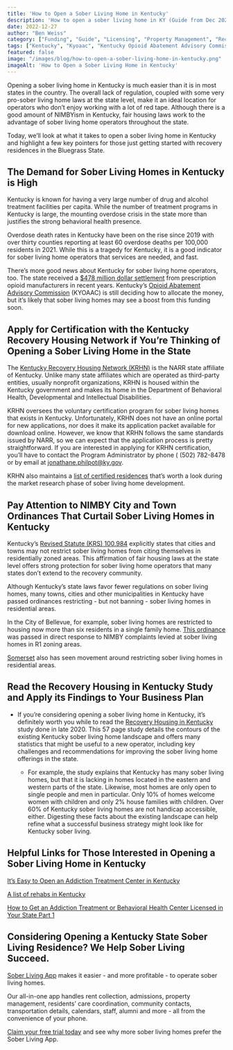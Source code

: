 ```yaml
---
title: 'How to Open a Sober Living Home in Kentucky'
description: 'How to open a sober living home in KY (Guide from Dec 2022). Note: KY regs changed later. Steps & info via Sober Living App blog.'
date: 2022-12-27
author: "Ben Weiss"
category: ["Funding", "Guide", "Licensing", "Property Management", "Recovery Community", "Regulations", "Sober Living Management"]
tags: ["Kentucky", "Kyoaac", "Kentucky Opioid Abatement Advisory Commission", "Kentucky Recovery Housing Network", "Krhn", "Narr", "Nimbyism", "Sp", "Somerset", "Bellevue", "Zoning"]
featured: false
image: "/images/blog/how-to-open-a-sober-living-home-in-kentucky.png"
imageAlt: 'How to Open a Sober Living Home in Kentucky'
---
```


Opening a sober living home in Kentucky is much easier than it is in most states in the country. The overall lack of regulation, coupled with some very pro-sober living home laws at the state level, make it an ideal location for operators who don’t enjoy working with a lot of red tape. Although there is a good amount of NIMBYism in Kentucky, fair housing laws work to the advantage of sober living home operators throughout the state. 

Today, we’ll look at what it takes to open a sober living home in Kentucky and highlight a few key pointers for those just getting started with recovery residences in the Bluegrass State.

## The Demand for Sober Living Homes in Kentucky is High

Kentucky is known for having a very large number of drug and alcohol treatment facilities per capita. While the number of treatment programs in Kentucky is large, the mounting overdose crisis in the state more than justifies the strong behavioral health presence. 

Overdose death rates in Kentucky have been on the rise since 2019 with over thirty counties reporting at least 60 overdose deaths per 100,000 residents in 2021. While this is a tragedy for Kentucky, it is a good indicator for sober living home operators that services are needed, and fast. 

There’s more good news about Kentucky for sober living home operators, too. The state received a [$478 million dollar settlement](<https://www.wtvq.com/kentuckians-call-for-regulations-for-sober-living-facilities/>) from prescription opioid manufacturers in recent years. Kentucky’s [Opioid Abatement Advisory Commission](<https://www.ag.ky.gov/Priorities/Tackling-the-Drug-Epidemic/Pages/Opioid-Abatement-Advisory-Commission-.aspx>) (KYOAAC) is still deciding how to allocate the money, but it’s likely that sober living homes may see a boost from this funding soon. 

## Apply for Certification with the Kentucky Recovery Housing Network if You’re Thinking of Opening a Sober Living Home in the State

The [Kentucky Recovery Housing Network (KRHN)](<https://www.chfs.ky.gov/agencies/dbhdid/Pages/krhn.aspx>) is the NARR state affiliate of Kentucky. Unlike many state affiliates which are operated as third-party entities, usually nonprofit organizations, KRHN is housed within the Kentucky government and makes its home in the Department of Behavioral Health, Developmental and Intellectual Disabilities. 

KRHN oversees the voluntary certification program for sober living homes that exists in Kentucky. Unfortunately, KRHN does not have an online portal for new applications, nor does it make its application packet available for download online. However, we know that KRHN follows the same standards issued by NARR, so we can expect that the application process is pretty straightforward. If you are interested in applying for KRHN certification, you’ll have to contact the Program Administrator by phone ( (502) 782-8478 or by email at jonathane.philpot@ky.gov.

KRHN also maintains a [list of certified residences](<https://dbhdid.ky.gov/dbh/documents/krhn/KRHN-Directory.pdf>) that’s worth a look during the market research phase of sober living home development. 

## Pay Attention to NIMBY City and Town Ordinances That Curtail Sober Living Homes in Kentucky

Kentucky’s [Revised Statute (KRS) 100.984](<https://apps.legislature.ky.gov/law/statutes/statute.aspx?id=26885>) explicitly states that cities and towns may not restrict sober living homes from citing themselves in residentially zoned areas. This affirmation of fair housing laws at the state level offers strong protection for sober living home operators that many states don’t extend to the recovery community.

Although Kentucky’s state laws favor fewer regulations on sober living homes, many towns, cities and other municipalities in Kentucky have passed ordinances restricting - but not banning - sober living homes in residential areas. 

In the City of Bellevue, for example, sober living homes are restricted to housing now more than six residents in a single family home. [This ordinance](<https://bellevueky.org/wp-content/uploads/2022/04/ORDINANCE-2022-03-02-SOBER-LIVING-HOUSES.docx-FINAL.pdf>) was passed in direct response to NIMBY complaints levied at sober living homes in R1 zoning areas. 

[Somerset](<https://www.somerset-kentucky.com/news/sober-living-residences-cause-concern-for-some/article_e0d27478-33a6-11ed-9490-97c5ba2f32bc.html>) also has seen movement around restricting sober living homes in residential areas. 

## Read the Recovery Housing in Kentucky Study and Apply its Findings to Your Business Plan

* If you’re considering opening a sober living home in Kentucky, it’s definitely worth you while to read the [Recovery Housing in Kentucky](<https://kiprc.uky.edu/sites/default/files/2021-06/LandscapeofRecoveryHousinginKentucky_Report_Dec2020.pdf>) study done in late 2020. This 57 page study details the contours of the existing Kentucky sober living home landscape and offers many statistics that might be useful to a new operator, including key challenges and recommendations for improving the sober living home offerings in the state. 

  * For example, the study explains that Kentucky has many sober living homes, but that it is lacking in homes located in the eastern and western parts of the state. Likewise, most homes are only open to single people and men in particular. Only 10% of homes welcome women with children and only 2% house families with children. Over 60% of Kentucky sober living homes are not handicap accessible, either. Digesting these facts about the existing landscape can help refine what a successful business strategy might look like for Kentucky sober living.

## Helpful Links for Those Interested in Opening a Sober Living Home in Kentucky 

[It’s Easy to Open an Addiction Treatment Center in Kentucky ](<https://behavehealth.com/blog/2022/2/10/its-easy-to-open-an-addiction-treatment-center-in-kentucky-heres-how-to-get-it-done>)

[A list of rehabs in Kentucky ](<https://bridge.behavehealth.com/rehabs/kentucky>)

[How to Get an Addiction Treatment or Behavioral Health Center Licensed in Your State Part 1 ](<https://behavehealth.com/blog/2019/9/23/how-to-get-an-addiction-treatment-or-behavioral-health-center-licensed-in-your-statepart-1>)

## Considering Opening a Kentucky State Sober Living Residence? We Help Sober Living Succeed. 

[Sober Living App](</>) makes it easier - and more profitable - to operate sober living homes. 

Our all-in-one app handles rent collection, admissions, property management, residents’ care coordination, community contacts, transportation details, calendars, staff, alumni and more - all from the convenience of your phone. 

[Claim your free trial today](<https://behavehealth.com/get-started>) and see why more sober living homes prefer the Sober Living App.